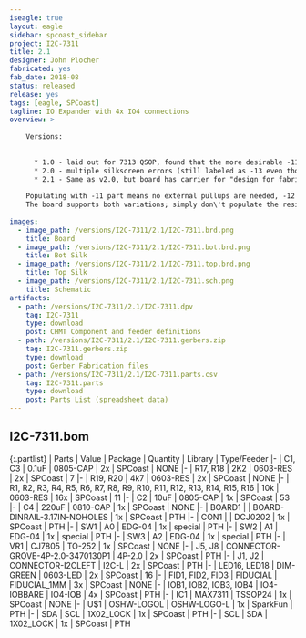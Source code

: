 ```yaml
---
iseagle: true
layout: eagle
sidebar: spcoast_sidebar
project: I2C-7311
title: 2.1
designer: John Plocher
fabricated: yes
fab_date: 2018-08
status: released
release: yes
tags: [eagle, SPCoast]
tagline: IO Expander with 4x IO4 connections
overview: >
    
    Versions:
    
    
      * 1.0 - laid out for 7313 QSOP, found that the more desirable -11 and -12 chips are not available in QSOP.  -13 is not available in SSOP.
      * 2.0 - multiple silkscreen errors (still labeled as -13 even tho -11 package was used)
      * 2.1 - Same as v2.0, but board has carrier for "design for fabrication" optimization.  Fixed silkscreen name, change from -13 to -11
    
    Populating with -11 part means no external pullups are needed, -12 part requires external pull ups. 
    The board supports both variations; simply don\'t populate the resistors when using the 7311.
    
images:
  - image_path: /versions/I2C-7311/2.1/I2C-7311.brd.png
    title: Board
  - image_path: /versions/I2C-7311/2.1/I2C-7311.bot.brd.png
    title: Bot Silk
  - image_path: /versions/I2C-7311/2.1/I2C-7311.top.brd.png
    title: Top Silk
  - image_path: /versions/I2C-7311/2.1/I2C-7311.sch.png
    title: Schematic
artifacts:
  - path: /versions/I2C-7311/2.1/I2C-7311.dpv
    tag: I2C-7311
    type: download
    post: CHMT Component and feeder definitions
  - path: /versions/I2C-7311/2.1/I2C-7311.gerbers.zip
    tag: I2C-7311.gerbers.zip
    type: download
    post: Gerber Fabrication files
  - path: /versions/I2C-7311/2.1/I2C-7311.parts.csv
    tag: I2C-7311.parts
    type: download
    post: Parts List (spreadsheet data)
---
```


## I2C-7311.bom

{:.partlist}
| Parts | Value | Package | Quantity | Library | Type/Feeder
|-
| C1, C3 | 0.1uF | 0805-CAP | 2x | SPCoast | NONE
|-
| R17, R18 | 2K2 | 0603-RES | 2x | SPCoast | 7
|-
| R19, R20 | 4k7 | 0603-RES | 2x | SPCoast | NONE
|-
| R1, R2, R3, R4, R5, R6, R7, R8, R9, R10, R11, R12, R13, R14, R15, R16 | 10k | 0603-RES | 16x | SPCoast | 11
|-
| C2 | 10uF | 0805-CAP | 1x | SPCoast | 53
|-
| C4 | 220uF | 0810-CAP | 1x | SPCoast | NONE
|-
| BOARD1 |  | BOARD-DINRAIL-3.17IN-NOHOLES | 1x | SPCoast | PTH
|-
| CON1 |  | DCJ0202 | 1x | SPCoast | PTH
|-
| SW1 | A0 | EDG-04 | 1x | special | PTH
|-
| SW2 | A1 | EDG-04 | 1x | special | PTH
|-
| SW3 | A2 | EDG-04 | 1x | special | PTH
|-
| VR1 | CJ7805 | TO-252 | 1x | SPCoast | NONE
|-
| J5, J8 | CONNECTOR-GROVE-4P-2.0-3470130P1 | 4P-2.0 | 2x | SPCoast | PTH
|-
| J1, J2 | CONNECTOR-I2CLEFT | I2C-L | 2x | SPCoast | PTH
|-
| LED16, LED18 | DIM-GREEN | 0603-LED | 2x | SPCoast | 16
|-
| FID1, FID2, FID3 | FIDUCIAL | FIDUCIAL_1MM | 3x | SPCoast | NONE
|-
| IOB1, IOB2, IOB3, IOB4 | IO4-IOBBARE | IO4-IOB | 4x | SPCoast | PTH
|-
| IC1 | MAX7311 | TSSOP24 | 1x | SPCoast | NONE
|-
| U$1 | OSHW-LOGOL | OSHW-LOGO-L | 1x | SparkFun | PTH
|-
| SDA | SCL | 1X02_LOCK | 1x | SPCoast | PTH
|-
| SCL | SDA | 1X02_LOCK | 1x | SPCoast | PTH
